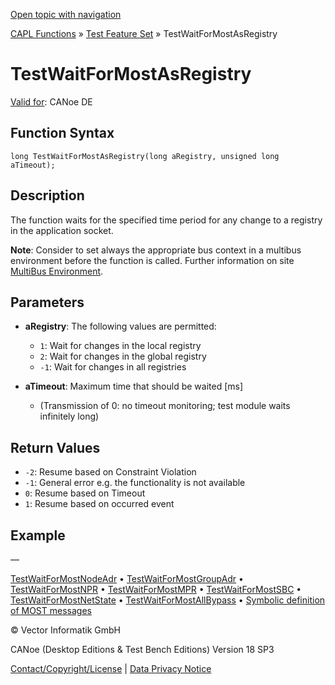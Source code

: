 [Open topic with navigation](../../../../../CANoeDEFamily.htm#Topics/CAPLFunctions/Test/Functions/CAPLfunctionTestWaitForMostAsRegistry.md)

[CAPL Functions](../../CAPLfunctions.md) » [Test Feature Set](../CAPLfunctionsTFSOverview.md) » TestWaitForMostAsRegistry

# TestWaitForMostAsRegistry

[Valid for](../../../Shared/FeatureAvailability.md): CANoe DE

## Function Syntax

```plaintext
long TestWaitForMostAsRegistry(long aRegistry, unsigned long aTimeout);
```

## Description

The function waits for the specified time period for any change to a registry in the application socket.

**Note**: Consider to set always the appropriate bus context in a multibus environment before the function is called. Further information on site [MultiBus Environment](../../../Shared/CAPL/General/TestMultiBusEnvironment.md).

## Parameters

- **aRegistry**: The following values are permitted:
  - `1`: Wait for changes in the local registry
  - `2`: Wait for changes in the global registry
  - `-1`: Wait for changes in all registries

- **aTimeout**: Maximum time that should be waited [ms]
  - (Transmission of 0: no timeout monitoring; test module waits infinitely long)

## Return Values

- `-2`: Resume based on Constraint Violation
- `-1`: General error e.g. the functionality is not available
- `0`: Resume based on Timeout
- `1`: Resume based on occurred event

## Example

—

[TestWaitForMostNodeAdr](CAPLfunctionTestWaitForMostNodeAdr.md) • [TestWaitForMostGroupAdr](CAPLfunctionTestWaitForMostGroupAdr.md) • [TestWaitForMostNPR](CAPLfunctionTestWaitForMostNPR.md) • [TestWaitForMostMPR](CAPLfunctionTestWaitForMostMPR.md) • [TestWaitForMostSBC](CAPLfunctionTestWaitForMostSBC.md) • [TestWaitForMostNetState](CAPLfunctionTestWaitForMostNetState.md) • [TestWaitForMostAllBypass](CAPLfunctionTestWaitForMostAllBypass.md) • [Symbolic definition of MOST messages](../CAPLfunctionsTFSSymbolicMessageDefinition.md)

© Vector Informatik GmbH

CANoe (Desktop Editions & Test Bench Editions) Version 18 SP3

[Contact/Copyright/License](../../../Shared/ContactCopyrightLicense.md) | [Data Privacy Notice](https://www.vector.com/int/en/company/get-info/privacy-policy/)